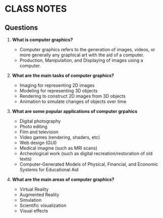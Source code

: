 # **CLASS NOTES**

## Questions

1. **What is computer graphics?**
    - Computer graphics refers to the generation of images, videos, or more generally any graphical art with the aid of a computer.
    - Production, Manipulation, and Displaying of images using a computer.

2. **What are the main tasks of computer graphics?**
    - Imaging for representing 2D images
    - Modeling for representing 3D objects
    - Rendering to construct 2D images from 3D objects
    - Animation to simulate changes of objects over time

3. **What are some popular applications of computer grpahics**
    - Digital photography
    - Photo editing
    - Film and television
    - Video games (rendering, shaders, etc)
    - Web design (GUI)
    - Medical imagine (such as MRI scans)
    - Archeological work (such as digital recreation/restoration of old texts)
    - Computer-Generated Models of Physical, Financial, and Economic Systems for Educational Aid


4. **What are the main areas of computer graphics?**
    - Virtual Reality
    - Augmented Reality
    - Simulation
    - Scientific visualization
    - Visual effects
